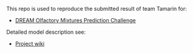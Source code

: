 This repo is used to reproduce the submitted result of team Tamarin for:
- [DREAM Olfactory Mixtures Prediction Challenge](https://www.synapse.org/Synapse:syn53470621/wiki/627282)

Detailed model description see:
- [Project wiki](https://www.synapse.org/Synapse:syn61846935/wiki/629226)

